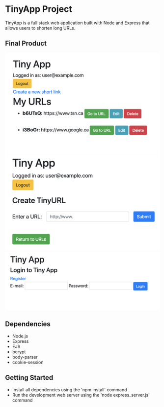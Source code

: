 # TinyApp Project
TinyApp is a full stack web application built with Node and Express that allows users to shorten long URLs.

## Final Product
!['Screenshot of URLs home page'](https://github.com/ronan-f/TinyApp/blob/master/docs/URLs-main.png?raw=true=100x20)
!['Screenshot of new URL page'](https://github.com/ronan-f/TinyApp/blob/master/docs/Create-new.png?raw=true=100x20)
!['Screenshot of login page'](https://github.com/ronan-f/TinyApp/blob/master/docs/login-register.png?raw=true=100x20)


## Dependencies
- Node.js
- Express
- EJS
- bcrypt
- body-parser
- cookie-session

## Getting Started
- Install all dependencies using the 'npm install' command
- Run the development web server using the 'node express_server.js' command